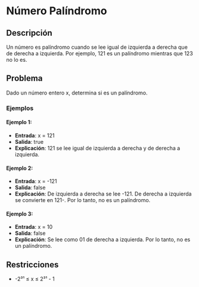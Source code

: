 # Número Palíndromo

## Descripción

Un número es palíndromo cuando se lee igual de izquierda a derecha que de derecha a izquierda. Por ejemplo, 121 es un palíndromo mientras que 123 no lo es.

## Problema

Dado un número entero x, determina si es un palíndromo.

### Ejemplos

#### Ejemplo 1:

- **Entrada**: x = 121
- **Salida**: true
- **Explicación**: 121 se lee igual de izquierda a derecha y de derecha a izquierda.

#### Ejemplo 2:

- **Entrada**: x = -121
- **Salida**: false
- **Explicación**: De izquierda a derecha se lee -121. De derecha a izquierda se convierte en 121-. Por lo tanto, no es un palíndromo.

#### Ejemplo 3:

- **Entrada**: x = 10
- **Salida**: false
- **Explicación**: Se lee como 01 de derecha a izquierda. Por lo tanto, no es un palíndromo.

## Restricciones

- -2³¹ ≤ x ≤ 2³¹ - 1